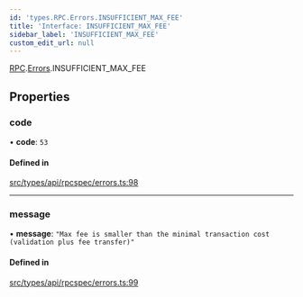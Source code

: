 ```yaml
---
id: 'types.RPC.Errors.INSUFFICIENT_MAX_FEE'
title: 'Interface: INSUFFICIENT_MAX_FEE'
sidebar_label: 'INSUFFICIENT_MAX_FEE'
custom_edit_url: null
---
```


[RPC](../namespaces/types.RPC.md).[Errors](../namespaces/types.RPC.Errors.md).INSUFFICIENT_MAX_FEE

## Properties

### code

• **code**: `53`

#### Defined in

[src/types/api/rpcspec/errors.ts:98](https://github.com/starknet-io/starknet.js/blob/v5.24.3/src/types/api/rpcspec/errors.ts#L98)

---

### message

• **message**: `"Max fee is smaller than the minimal transaction cost (validation plus fee transfer)"`

#### Defined in

[src/types/api/rpcspec/errors.ts:99](https://github.com/starknet-io/starknet.js/blob/v5.24.3/src/types/api/rpcspec/errors.ts#L99)
